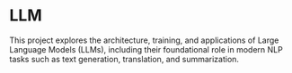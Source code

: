 # LLM
This project explores the architecture, training, and applications of Large Language Models (LLMs), including their foundational role in modern NLP tasks such as text generation, translation, and summarization. 
